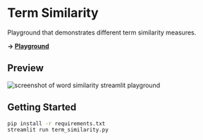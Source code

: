 # Term Similarity

Playground that demonstrates different term similarity measures.

**→ [Playground](https://term-similarity.streamlit.app/)**

## Preview

![screenshot of word similarity streamlit playground](https://storage.googleapis.com/s4a-prod-share-preview/default/st_app_screenshot_image/ed61c0e4-91f7-4436-bc17-50ce3a8dde62/Raw_App_Screenshot.png)

## Getting Started

```sh
pip install -r requirements.txt
streamlit run term_similarity.py
```
